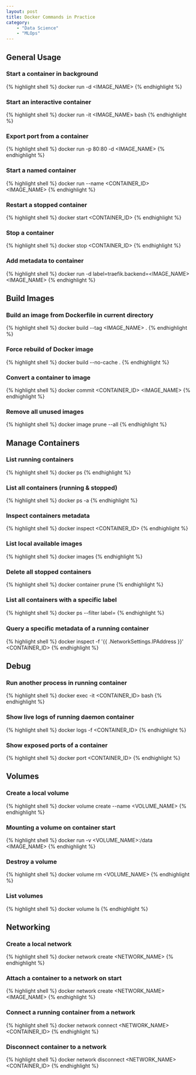 ```yaml
---
layout: post
title: Docker Commands in Practice
category: 
    - "Data Science"
    - "MLOps"
---
```


## General Usage

### Start a container in background
{% highlight shell %}
docker run -d <IMAGE_NAME>
{% endhighlight %}

### Start an interactive container
{% highlight shell %}
docker run -it <IMAGE_NAME> bash
{% endhighlight %}

### Export port from a container
{% highlight shell %}
docker run -p 80:80 -d <IMAGE_NAME>
{% endhighlight %}

### Start a named container
{% highlight shell %}
docker run --name <CONTAINER_ID> <IMAGE_NAME>
{% endhighlight %}

### Restart a stopped container
{% highlight shell %}
docker start <CONTAINER_ID>
{% endhighlight %}

### Stop a container
{% highlight shell %}
docker stop <CONTAINER_ID>
{% endhighlight %}

### Add metadata to container
{% highlight shell %}
docker run -d label=traefik.backend=<IMAGE_NAME> <IMAGE_NAME>
{% endhighlight %}



## Build Images

### Build an image from Dockerfile in current directory
{% highlight shell %}
docker build --tag <IMAGE_NAME> .
{% endhighlight %}

### Force rebuild of Docker image
{% highlight shell %}
docker build --no-cache .
{% endhighlight %}

### Convert a container to image
{% highlight shell %}
docker commit <CONTAINER_ID> <IMAGE_NAME>
{% endhighlight %}

### Remove all unused images
{% highlight shell %}
docker image prune --all
{% endhighlight %}



## Manage Containers

### List running containers
{% highlight shell %}
docker ps
{% endhighlight %}

### List all containers (running & stopped)
{% highlight shell %}
docker ps -a
{% endhighlight %}

### Inspect containers metadata
{% highlight shell %}
docker inspect <CONTAINER_ID>
{% endhighlight %}

### List local available images
{% highlight shell %}
docker images
{% endhighlight %}

### Delete all stopped containers
{% highlight shell %}
docker container prune
{% endhighlight %}

### List all containers with a specific label
{% highlight shell %}
docker ps --ﬁlter label=<LABEL>
{% endhighlight %}

### Query a specific metadata of a running container
{% highlight shell %}
docker inspect -f '{{ .NetworkSettings.IPAddress }}' <CONTAINER_ID>
{% endhighlight %}



## Debug

### Run another process in running container
{% highlight shell %}
docker exec -it <CONTAINER_ID> bash
{% endhighlight %}

### Show live logs of running daemon container
{% highlight shell %}
docker logs -f <CONTAINER_ID>
{% endhighlight %}

### Show exposed ports of a container
{% highlight shell %}
docker port <CONTAINER_ID>
{% endhighlight %}



## Volumes

### Create a local volume
{% highlight shell %}
docker volume create --name <VOLUME_NAME>
{% endhighlight %}

### Mounting a volume on container start
{% highlight shell %}
docker run -v <VOLUME_NAME>:/data <IMAGE_NAME>
{% endhighlight %}

### Destroy a volume
{% highlight shell %}
docker volume rm <VOLUME_NAME>
{% endhighlight %}

### List volumes
{% highlight shell %}
docker volume ls
{% endhighlight %}



## Networking

### Create a local network
{% highlight shell %}
docker network create <NETWORK_NAME>
{% endhighlight %}

### Attach a container to a network on start
{% highlight shell %}
docker network create <NETWORK_NAME> <IMAGE_NAME>
{% endhighlight %}

### Connect a running container from a network
{% highlight shell %}
docker network connect <NETWORK_NAME> <CONTAINER_ID>
{% endhighlight %}

### Disconnect container to a network
{% highlight shell %}
docker network disconnect <NETWORK_NAME> <CONTAINER_ID>
{% endhighlight %}
